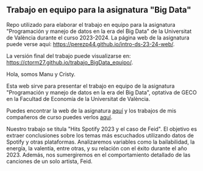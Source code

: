 
## Trabajo en equipo para la asignatura "Big Data"

<!-- El párrafo de abajo has de dejarlo tal cual. NO HAS DE CAMBIAR NADA!!-->

Repo utilizado para elaborar el trabajo en equipo para la asignatura "Programación y manejo de datos en la era del Big Data" de la Universitat de València durante el curso 2023-2024. La página web de la asignatura puede verse aquí: <https://perezp44.github.io/intro-ds-23-24-web/>.



<!-- En la linea de abajo HAS de SUSTITUIR "perezp44" por tu usuario de Github-->
La versión final del trabajo puede visualizarse en: <https://ctorm27.github.io/trabajo_BigData_equipo/>. 


<!-- Abajo podéis escribir lo que queráis, igual un resumen del trabajo, o ..., o ... pero al menos, tenéis que poner el título del trabajo y el nombre de los componentes del equipo-->

Hola, somos Manu y Cristy.
      
Esta web sirve para presentar el trabajo en equipo de la asignatura "Programación y manejo de datos en la era del Big Data", optativa de GECO en la Facultad de Economía de la Universitat de València.

Puedes encontrar la web de la asignatura [aquí](https://perezp44.github.io/intro-ds-23-24-web/) y los trabajos de mis compañeros de curso puedes verlos [aquí](https://perezp44.github.io/intro-ds-23-24-web/05-trabajos-estudiantes.html).

Nuestro trabajo se titula "Hits Spotify 2023 y el caso de Feid". El objetivo es extraer conclusiones sobre los temas más escuchados utilizando datos de Spotify y otras plataformas. Analizaremos variables como la bailabilidad, la energía, la valentía, entre otras, y su relación con el éxito durante el año 2023. Además, nos sumergiremos en el comportamiento detallado de las canciones de un solo artista, Feid.

